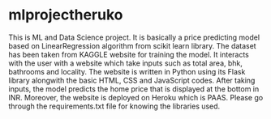 # mlprojectheruko
This is ML and Data Science project. It is basically a price predicting model based on LinearRegression algorithm from scikit learn library. The dataset has been taken from KAGGLE website for training the model.
It interacts with the user with a website which take inputs such as total area, bhk, bathrooms and locality. The website is written in Python using its Flask library alongwith the basic HTML, CSS and JavaScript codes. 
After taking inputs, the model predicts the home price that is displayed at the bottom in INR. Moreover, the website is deployed on Heroku which is PAAS.
Please go through the requirements.txt file for knowing the libraries used.
